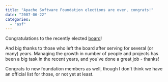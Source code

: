 ```yaml
---
title: "Apache Software Foundation elections are over, congrats!"
date: "2007-06-22"
categories: 
  - "asf"
---
```


Congratulations to the recently elected [board](http://apache.org/foundation/board)!

And big thanks to those who left the board after serving for several (or many) years. Managing the growth in number of people and projects has been a big task in the recent years, and you've done a great job - thanks!

Congrats to new foundation members as well, though I don't think we have an official list for those, or not yet at least.
